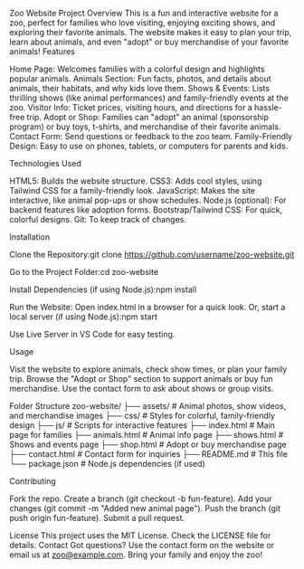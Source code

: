 Zoo Website
Project Overview
This is a fun and interactive website for a zoo, perfect for families who love visiting, enjoying exciting shows, and exploring their favorite animals. The website makes it easy to plan your trip, learn about animals, and even "adopt" or buy merchandise of your favorite animals!
Features

Home Page: Welcomes families with a colorful design and highlights popular animals.
Animals Section: Fun facts, photos, and details about animals, their habitats, and why kids love them.
Shows & Events: Lists thrilling shows (like animal performances) and family-friendly events at the zoo.
Visitor Info: Ticket prices, visiting hours, and directions for a hassle-free trip.
Adopt or Shop: Families can "adopt" an animal (sponsorship program) or buy toys, t-shirts, and merchandise of their favorite animals.
Contact Form: Send questions or feedback to the zoo team.
Family-Friendly Design: Easy to use on phones, tablets, or computers for parents and kids.

Technologies Used

HTML5: Builds the website structure.
CSS3: Adds cool styles, using Tailwind CSS for a family-friendly look.
JavaScript: Makes the site interactive, like animal pop-ups or show schedules.
Node.js (optional): For backend features like adoption forms.
Bootstrap/Tailwind CSS: For quick, colorful designs.
Git: To keep track of changes.

Installation

Clone the Repository:git clone https://github.com/username/zoo-website.git


Go to the Project Folder:cd zoo-website


Install Dependencies (if using Node.js):npm install


Run the Website:
Open index.html in a browser for a quick look.
Or, start a local server (if using Node.js):npm start


Use Live Server in VS Code for easy testing.



Usage

Visit the website to explore animals, check show times, or plan your family trip.
Browse the "Adopt or Shop" section to support animals or buy fun merchandise.
Use the contact form to ask about shows or group visits.

Folder Structure
zoo-website/
├── assets/                # Animal photos, show videos, and merchandise images
├── css/                   # Styles for colorful, family-friendly design
├── js/                    # Scripts for interactive features
├── index.html             # Main page for families
├── animals.html           # Animal info page
├── shows.html             # Shows and events page
├── shop.html              # Adopt or buy merchandise page
├── contact.html           # Contact form for inquiries
├── README.md              # This file
└── package.json           # Node.js dependencies (if used)

Contributing

Fork the repo.
Create a branch (git checkout -b fun-feature).
Add your changes (git commit -m "Added new animal page").
Push the branch (git push origin fun-feature).
Submit a pull request.

License
This project uses the MIT License. Check the LICENSE file for details.
Contact
Got questions? Use the contact form on the website or email us at zoo@example.com. Bring your family and enjoy the zoo!
